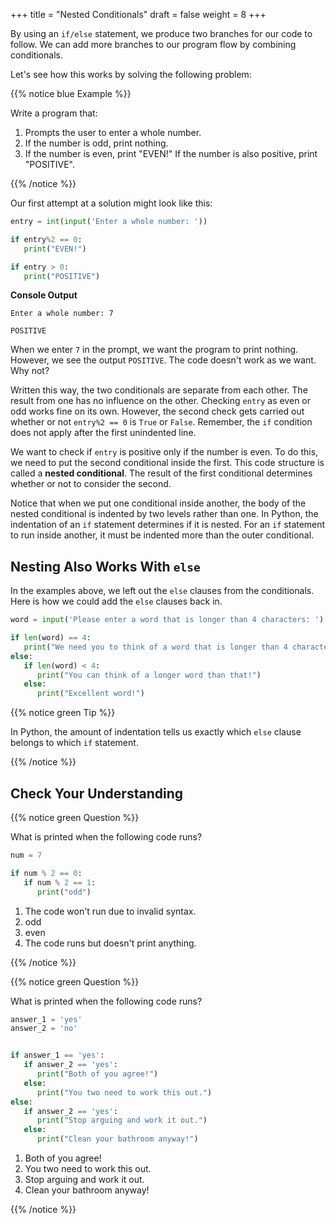 +++
title = "Nested Conditionals"
draft = false
weight = 8
+++

By using an `if/else` statement, we produce two branches for our code to
follow. We can add more branches to our program flow by combining conditionals.

Let's see how this works by solving the following problem:

{{% notice blue Example %}}

Write a program that:

1. Prompts the user to enter a whole number.
1. If the number is odd, print nothing.
1. If the number is even, print "EVEN!" If the number is also positive,
   print "POSITIVE".

{{% /notice %}}

Our first attempt at a solution might look like this:

```python {linenos=table}
entry = int(input('Enter a whole number: '))

if entry%2 == 0:
   print("EVEN!")

if entry > 0:
   print("POSITIVE")
```

**Console Output**

```console
Enter a whole number: 7

POSITIVE
```

When we enter `7` in the prompt, we want the program to print nothing. However,
we see the output `POSITIVE`. The code doesn't work as we want. Why not?

Written this way, the two conditionals are separate from each other. The result
from one has no influence on the other. Checking `entry` as even or odd works
fine on its own. However, the second check gets carried out whether or not
`entry%2 == 0` is `True` or `False`. Remember, the `if` condition
does not apply after the first unindented line. 

We want to check if `entry` is positive only if the number is even. To do
this, we need to put the second conditional inside the first. This code
structure is called a **nested conditional**. The result of the first
conditional determines whether or not to consider the second.

Notice that when we put one conditional inside another, the body of the nested
conditional is indented by two levels rather than one. In Python, the indentation 
of an `if` statement determines if it is nested. For an `if`
statement to run inside another, it must be indented more than the outer conditional. 

## Nesting Also Works With `else`

In the examples above, we left out the `else` clauses from the conditionals. Here is how we could add the `else` clauses back in.

```python {linenos=table}
word = input('Please enter a word that is longer than 4 characters: ')

if len(word) == 4:
   print("We need you to think of a word that is longer than 4 characters.")
else:
   if len(word) < 4:
      print("You can think of a longer word than that!")
   else:
      print("Excellent word!")
```

{{% notice green Tip %}}

In Python, the amount of indentation tells us exactly which `else` clause belongs to which `if` statement.

{{% /notice %}}

## Check Your Understanding

{{% notice green Question %}}

What is printed when the following code runs?

```python {linenos=table}
num = 7

if num % 2 == 0:
   if num % 2 == 1:
      print("odd")
```

1. The code won't run due to invalid syntax.
1. odd
1. even
1. The code runs but doesn't print anything.

{{% /notice %}}

<!-- 4 -->

{{% notice green Question %}}

What is printed when the following code runs?

```python {linenos=table}
answer_1 = 'yes'
answer_2 = 'no'


if answer_1 == 'yes':
   if answer_2 == 'yes':
      print("Both of you agree!")
   else:
      print("You two need to work this out.")
else:
   if answer_2 == 'yes':
      print("Stop arguing and work it out.")
   else:
      print("Clean your bathroom anyway!")
```

1. Both of you agree!
1. You two need to work this out.
1. Stop arguing and work it out.
1. Clean your bathroom anyway!

{{% /notice %}}

<!-- 2 -->
